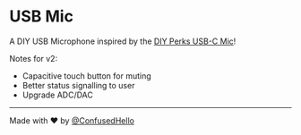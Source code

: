 # USB Mic
A DIY USB Microphone inspired by the [DIY Perks USB-C Mic](https://www.youtube.com/watch?v=LoQu3XXIayc)!

Notes for v2:
- Capacitive touch button for muting
- Better status signalling to user
- Upgrade ADC/DAC

<hr>

Made with ❤️ by [@ConfusedHello](https://github.com/confusedhello)
